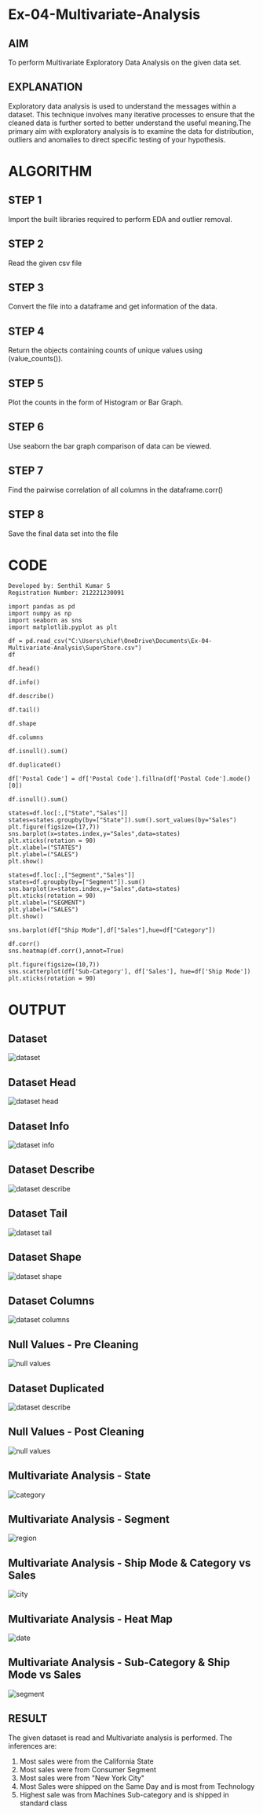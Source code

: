 # Ex-04-Multivariate-Analysis
## AIM
To perform Multivariate Exploratory Data Analysis on the given data set.

## EXPLANATION
Exploratory data analysis is used to understand the messages within a dataset. This technique involves many iterative processes to ensure that the cleaned data is further sorted to better understand the useful meaning.The primary aim with exploratory analysis is to examine the data for distribution, outliers and anomalies to direct specific testing of your hypothesis.

# ALGORITHM
## STEP 1
Import the built libraries required to perform EDA and outlier removal.

## STEP 2
Read the given csv file

## STEP 3
Convert the file into a dataframe and get information of the data.

## STEP 4
Return the objects containing counts of unique values using (value_counts()).

## STEP 5
Plot the counts in the form of Histogram or Bar Graph.

## STEP 6
Use seaborn the bar graph comparison of data can be viewed.

## STEP 7
Find the pairwise correlation of all columns in the dataframe.corr()

## STEP 8
Save the final data set into the file

# CODE
```
Developed by: Senthil Kumar S
Registration Number: 212221230091
```

```
import pandas as pd
import numpy as np
import seaborn as sns
import matplotlib.pyplot as plt

df = pd.read_csv("C:\Users\chief\OneDrive\Documents\Ex-04-Multivariate-Analysis\SuperStore.csv")
df

df.head()

df.info()

df.describe()

df.tail()

df.shape

df.columns

df.isnull().sum()

df.duplicated()

df['Postal Code'] = df['Postal Code'].fillna(df['Postal Code'].mode()[0])

df.isnull().sum()

states=df.loc[:,["State","Sales"]]
states=states.groupby(by=["State"]).sum().sort_values(by="Sales")
plt.figure(figsize=(17,7))
sns.barplot(x=states.index,y="Sales",data=states)
plt.xticks(rotation = 90)
plt.xlabel=("STATES")
plt.ylabel=("SALES")
plt.show()

states=df.loc[:,["Segment","Sales"]]
states=df.groupby(by=["Segment"]).sum()
sns.barplot(x=states.index,y="Sales",data=states)
plt.xticks(rotation = 90)
plt.xlabel=("SEGMENT")
plt.ylabel=("SALES")
plt.show()

sns.barplot(df["Ship Mode"],df["Sales"],hue=df["Category"])

df.corr()
sns.heatmap(df.corr(),annot=True)

plt.figure(figsize=(10,7))
sns.scatterplot(df['Sub-Category'], df['Sales'], hue=df['Ship Mode'])
plt.xticks(rotation = 90)
```
# OUTPUT
## Dataset
![dataset](./out/df.png)
## Dataset Head
![dataset head](./out/head.png)
## Dataset Info
![dataset info](./out/info.png)
## Dataset Describe
![dataset describe](./out/describe.png)
## Dataset Tail
![dataset tail](./out/tail.png)
## Dataset Shape
![dataset shape](./out/shape.png)
## Dataset Columns
![dataset columns](./out/columns.png)
## Null Values - Pre Cleaning
![null values](./out/pre_null.png)
## Dataset Duplicated
![dataset describe](./out/duplicate.png)
## Null Values - Post Cleaning
![null values](./out/post_null.png)
## Multivariate Analysis - State
![category](./out/state.png)
## Multivariate Analysis - Segment
![region](./out/segment.png)
## Multivariate Analysis - Ship Mode & Category vs Sales
![city](./out/ship.png)
## Multivariate Analysis - Heat Map
![date](./out/heatmap.png)
## Multivariate Analysis - Sub-Category & Ship Mode vs Sales
![segment](./out/sub.png)

## RESULT
The given dataset is read and Multivariate analysis is performed. The inferences are:

1. Most sales were from the California State
2. Most sales were from Consumer Segment
3. Most sales were from "New York City"
4. Most Sales were shipped on the Same Day and is most from Technology
5. Highest sale was from Machines Sub-category and is shipped in standard class
